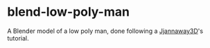 # blend-low-poly-man
A Blender model of a low poly man, done following a [Jjannaway3D](https://www.youtube.com/channel/UCmkhhXncsArDpqU4JQBdOWg)'s tutorial.
